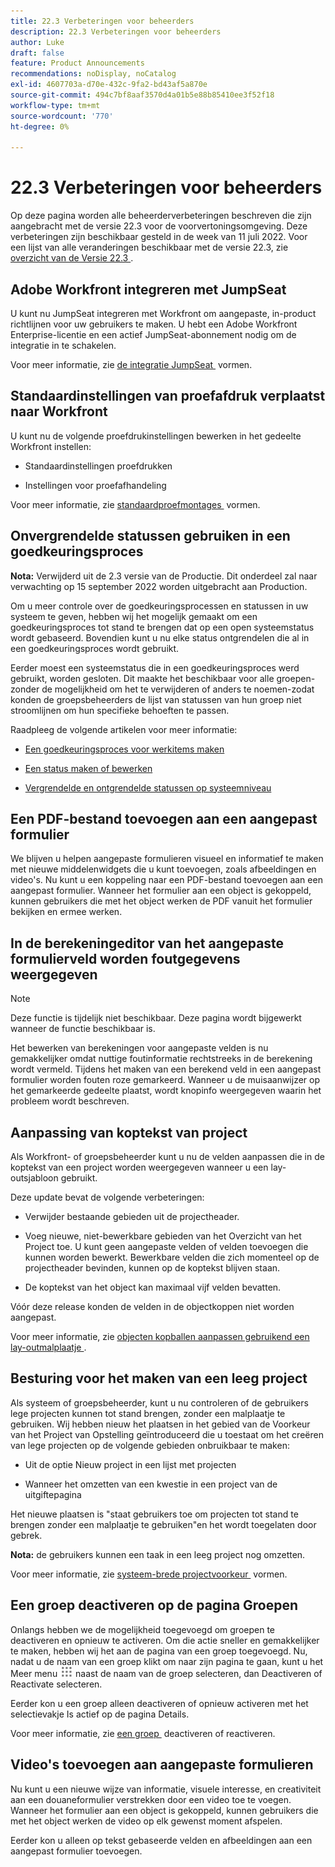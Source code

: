 ```yaml
---
title: 22.3 Verbeteringen voor beheerders
description: 22.3 Verbeteringen voor beheerders
author: Luke
draft: false
feature: Product Announcements
recommendations: noDisplay, noCatalog
exl-id: 4607703a-d70e-432c-9fa2-bd43af5a870e
source-git-commit: 494c7bf8aaf3570d4a01b5e88b85410ee3f52f18
workflow-type: tm+mt
source-wordcount: '770'
ht-degree: 0%

---
```


# 22.3 Verbeteringen voor beheerders

Op deze pagina worden alle beheerderverbeteringen beschreven die zijn aangebracht met de versie 22.3 voor de voorvertoningsomgeving. Deze verbeteringen zijn beschikbaar gesteld in de week van 11 juli 2022. Voor een lijst van alle veranderingen beschikbaar met de versie 22.3, zie [&#x200B; overzicht van de Versie 22.3 &#x200B;](/help/quicksilver/product-announcements/product-releases/22.3-release-activity/22-3-release-overview.md).

## Adobe Workfront integreren met JumpSeat

U kunt nu JumpSeat integreren met Workfront om aangepaste, in-product richtlijnen voor uw gebruikers te maken. U hebt een Adobe Workfront Enterprise-licentie en een actief JumpSeat-abonnement nodig om de integratie in te schakelen.

Voor meer informatie, zie [&#x200B; de integratie JumpSeat &#x200B;](/help/quicksilver/administration-and-setup/configure-integrations/configure-jumpseat.md) vormen.

## Standaardinstellingen van proefafdruk verplaatst naar Workfront

U kunt nu de volgende proefdrukinstellingen bewerken in het gedeelte Workfront instellen:

* Standaardinstellingen proefdrukken

* Instellingen voor proefafhandeling

Voor meer informatie, zie [&#x200B; standaardproefmontages &#x200B;](/help/quicksilver/administration-and-setup/manage-workfront/configure-proofing/configure-default-proof-settings.md) vormen.

## Onvergrendelde statussen gebruiken in een goedkeuringsproces

**Nota:** Verwijderd uit de 2.3 versie van de Productie. Dit onderdeel zal naar verwachting op 15 september 2022 worden uitgebracht aan Production.

Om u meer controle over de goedkeuringsprocessen en statussen in uw systeem te geven, hebben wij het mogelijk gemaakt om een goedkeuringsproces tot stand te brengen dat op een open systeemstatus wordt gebaseerd. Bovendien kunt u nu elke status ontgrendelen die al in een goedkeuringsproces wordt gebruikt.

Eerder moest een systeemstatus die in een goedkeuringsproces werd gebruikt, worden gesloten. Dit maakte het beschikbaar voor alle groepen-zonder de mogelijkheid om het te verwijderen of anders te noemen-zodat konden de groepsbeheerders de lijst van statussen van hun groep niet stroomlijnen om hun specifieke behoeften te passen.

Raadpleeg de volgende artikelen voor meer informatie:

* [Een goedkeuringsproces voor werkitems maken](/help/quicksilver/administration-and-setup/customize-workfront/configure-approval-milestone-processes/create-approval-processes.md)

* [Een status maken of bewerken](/help/quicksilver/administration-and-setup/customize-workfront/creating-custom-status-and-priority-labels/create-or-edit-a-status.md)

* [Vergrendelde en ontgrendelde statussen op systeemniveau](/help/quicksilver/administration-and-setup/customize-workfront/creating-custom-status-and-priority-labels/lock-or-unlock-a-custom-system-level-status.md)


## Een PDF-bestand toevoegen aan een aangepast formulier

We blijven u helpen aangepaste formulieren visueel en informatief te maken met nieuwe middelenwidgets die u kunt toevoegen, zoals afbeeldingen en video&#39;s. Nu kunt u een koppeling naar een PDF-bestand toevoegen aan een aangepast formulier. Wanneer het formulier aan een object is gekoppeld, kunnen gebruikers die met het object werken de PDF vanuit het formulier bekijken en ermee werken.

## In de berekeningeditor van het aangepaste formulierveld worden foutgegevens weergegeven

>[!NOTE]
>
>Deze functie is tijdelijk niet beschikbaar. Deze pagina wordt bijgewerkt wanneer de functie beschikbaar is.

Het bewerken van berekeningen voor aangepaste velden is nu gemakkelijker omdat nuttige foutinformatie rechtstreeks in de berekening wordt vermeld. Tijdens het maken van een berekend veld in een aangepast formulier worden fouten roze gemarkeerd. Wanneer u de muisaanwijzer op het gemarkeerde gedeelte plaatst, wordt knopinfo weergegeven waarin het probleem wordt beschreven.

## Aanpassing van koptekst van project

Als Workfront- of groepsbeheerder kunt u nu de velden aanpassen die in de koptekst van een project worden weergegeven wanneer u een lay-outsjabloon gebruikt.

Deze update bevat de volgende verbeteringen:

* Verwijder bestaande gebieden uit de projectheader.

* Voeg nieuwe, niet-bewerkbare gebieden van het Overzicht van het Project toe. U kunt geen aangepaste velden of velden toevoegen die kunnen worden bewerkt. Bewerkbare velden die zich momenteel op de projectheader bevinden, kunnen op de koptekst blijven staan.

* De koptekst van het object kan maximaal vijf velden bevatten.


Vóór deze release konden de velden in de objectkoppen niet worden aangepast.

Voor meer informatie, zie [&#x200B; objecten kopballen aanpassen gebruikend een lay-outmalplaatje &#x200B;](/help/quicksilver/administration-and-setup/customize-workfront/use-layout-templates/customize-object-headers.md).

## Besturing voor het maken van een leeg project

Als systeem of groepsbeheerder, kunt u nu controleren of de gebruikers lege projecten kunnen tot stand brengen, zonder een malplaatje te gebruiken. Wij hebben nieuw het plaatsen in het gebied van de Voorkeur van het Project van Opstelling geïntroduceerd die u toestaat om het creëren van lege projecten op de volgende gebieden onbruikbaar te maken:

* Uit de optie Nieuw project in een lijst met projecten

* Wanneer het omzetten van een kwestie in een project van de uitgiftepagina


Het nieuwe plaatsen is &quot;staat gebruikers toe om projecten tot stand te brengen zonder een malplaatje te gebruiken&quot;en het wordt toegelaten door gebrek.

**Nota:** de gebruikers kunnen een taak in een leeg project nog omzetten.

Voor meer informatie, zie [&#x200B; systeem-brede projectvoorkeur &#x200B;](/help/quicksilver/administration-and-setup/set-up-workfront/configure-system-defaults/set-project-preferences.md) vormen.

## Een groep deactiveren op de pagina Groepen

Onlangs hebben we de mogelijkheid toegevoegd om groepen te deactiveren en opnieuw te activeren. Om die actie sneller en gemakkelijker te maken, hebben wij het aan de pagina van een groep toegevoegd. Nu, nadat u de naam van een groep klikt om naar zijn pagina te gaan, kunt u het Meer menu ![&#x200B; Belangrijkste menupictogram &#x200B;](/help/quicksilver/administration-and-setup/manage-groups/create-and-manage-groups/assets/main-menu-icon.png) naast de naam van de groep selecteren, dan Deactiveren of Reactivate selecteren.

Eerder kon u een groep alleen deactiveren of opnieuw activeren met het selectievakje Is actief op de pagina Details.

Voor meer informatie, zie [&#x200B; een groep &#x200B;](/help/quicksilver/administration-and-setup/manage-groups/create-and-manage-groups/deactivate-or-reactivate-a-group.md) deactiveren of reactiveren.

## Video&#39;s toevoegen aan aangepaste formulieren

Nu kunt u een nieuwe wijze van informatie, visuele interesse, en creativiteit aan een douaneformulier verstrekken door een video toe te voegen. Wanneer het formulier aan een object is gekoppeld, kunnen gebruikers die met het object werken de video op elk gewenst moment afspelen.

Eerder kon u alleen op tekst gebaseerde velden en afbeeldingen aan een aangepast formulier toevoegen.

